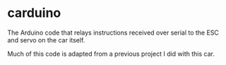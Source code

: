 # carduino

The Arduino code that relays instructions received over serial to the ESC and
servo on the car itself.

Much of this code is adapted from a previous project I did with this car.
